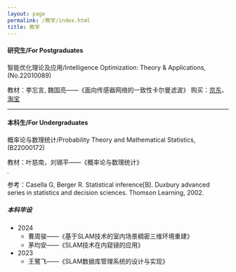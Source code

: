 ```yaml
---
layout: page
permalink: /教学/index.html
title: 教学
---
```


#### 研究生/For Postgraduates

智能优化理论及应用/Intelligence Optimization: Theory & Applications, (No.22010089)

教材：李忘言, 魏国亮——《面向传感器网络的一致性卡尔曼滤波》  购买：[京东](https://item.jd.com/10085841806590.html)、[淘宝](https://detail.tmall.com/item.htm?abbucket=2&id=738477572375&ns=1&spm=a21n57.1.item.4.2133523ckPwOlo)

---

#### 本科生/For Undergraduates

概率论与数理统计/Probability Theory and Mathematical Statistics, (B22000172)

教材：叶慈南，刘锡平——《概率论与数理统计》

<img src="https://usst-lilab.github.io/images/教学/1.png" align="center" style="zoom:20%;">

参考：Casella G, Berger R. Statistical inference[B]. Duxbury advanced series in statistics and decision sciences. Thomson Learning, 2002. 

##### 本科毕设

- 2024
  - 曹周骏——《基于SLAM技术的室内场景稠密三维环境重建》
  - 茅均安——《SLAM技术在内窥镜的应用》
- 2023
  - 王鷺飞——《SLAM数据库管理系统的设计与实现》
